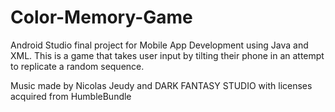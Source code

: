 # Color-Memory-Game

Android Studio final project for Mobile App Development using Java and XML.
This is a game that takes user input by tilting their phone in an attempt to replicate a random sequence.

Music made by Nicolas Jeudy and DARK FANTASY STUDIO with licenses acquired from HumbleBundle
